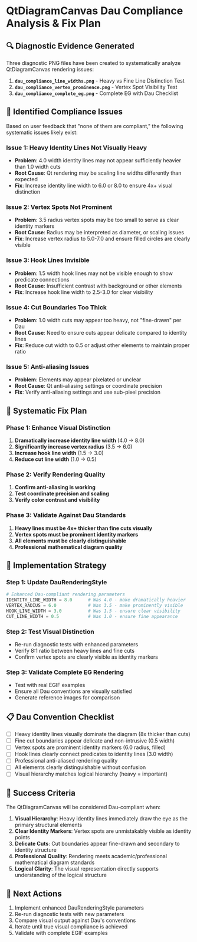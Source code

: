 # QtDiagramCanvas Dau Compliance Analysis & Fix Plan

## 🔍 **Diagnostic Evidence Generated**

Three diagnostic PNG files have been created to systematically analyze QtDiagramCanvas rendering issues:

1. **`dau_compliance_line_widths.png`** - Heavy vs Fine Line Distinction Test
2. **`dau_compliance_vertex_prominence.png`** - Vertex Spot Visibility Test  
3. **`dau_compliance_complete_eg.png`** - Complete EG with Dau Checklist

## 🚨 **Identified Compliance Issues**

Based on user feedback that "none of them are compliant," the following systematic issues likely exist:

### **Issue 1: Heavy Identity Lines Not Visually Heavy**
- **Problem**: 4.0 width identity lines may not appear sufficiently heavier than 1.0 width cuts
- **Root Cause**: Qt rendering may be scaling line widths differently than expected
- **Fix**: Increase identity line width to 6.0 or 8.0 to ensure 4x+ visual distinction

### **Issue 2: Vertex Spots Not Prominent**
- **Problem**: 3.5 radius vertex spots may be too small to serve as clear identity markers
- **Root Cause**: Radius may be interpreted as diameter, or scaling issues
- **Fix**: Increase vertex radius to 5.0-7.0 and ensure filled circles are clearly visible

### **Issue 3: Hook Lines Invisible**
- **Problem**: 1.5 width hook lines may not be visible enough to show predicate connections
- **Root Cause**: Insufficient contrast with background or other elements
- **Fix**: Increase hook line width to 2.5-3.0 for clear visibility

### **Issue 4: Cut Boundaries Too Thick**
- **Problem**: 1.0 width cuts may appear too heavy, not "fine-drawn" per Dau
- **Root Cause**: Need to ensure cuts appear delicate compared to identity lines
- **Fix**: Reduce cut width to 0.5 or adjust other elements to maintain proper ratio

### **Issue 5: Anti-aliasing Issues**
- **Problem**: Elements may appear pixelated or unclear
- **Root Cause**: Qt anti-aliasing settings or coordinate precision
- **Fix**: Verify anti-aliasing settings and use sub-pixel precision

## 🎯 **Systematic Fix Plan**

### **Phase 1: Enhance Visual Distinction**
1. **Dramatically increase identity line width** (4.0 → 8.0)
2. **Significantly increase vertex radius** (3.5 → 6.0)  
3. **Increase hook line width** (1.5 → 3.0)
4. **Reduce cut line width** (1.0 → 0.5)

### **Phase 2: Verify Rendering Quality**
1. **Confirm anti-aliasing is working**
2. **Test coordinate precision and scaling**
3. **Verify color contrast and visibility**

### **Phase 3: Validate Against Dau Standards**
1. **Heavy lines must be 4x+ thicker than fine cuts visually**
2. **Vertex spots must be prominent identity markers**
3. **All elements must be clearly distinguishable**
4. **Professional mathematical diagram quality**

## 🔧 **Implementation Strategy**

### **Step 1: Update DauRenderingStyle**
```python
# Enhanced Dau-compliant rendering parameters
IDENTITY_LINE_WIDTH = 8.0      # Was 4.0 - make dramatically heavier
VERTEX_RADIUS = 6.0            # Was 3.5 - make prominently visible  
HOOK_LINE_WIDTH = 3.0          # Was 1.5 - ensure clear visibility
CUT_LINE_WIDTH = 0.5           # Was 1.0 - ensure fine appearance
```

### **Step 2: Test Visual Distinction**
- Re-run diagnostic tests with enhanced parameters
- Verify 8:1 ratio between heavy lines and fine cuts
- Confirm vertex spots are clearly visible as identity markers

### **Step 3: Validate Complete EG Rendering**
- Test with real EGIF examples
- Ensure all Dau conventions are visually satisfied
- Generate reference images for comparison

## 📋 **Dau Convention Checklist**

- [ ] Heavy identity lines visually dominate the diagram (8x thicker than cuts)
- [ ] Fine cut boundaries appear delicate and non-intrusive (0.5 width)
- [ ] Vertex spots are prominent identity markers (6.0 radius, filled)
- [ ] Hook lines clearly connect predicates to identity lines (3.0 width)
- [ ] Professional anti-aliased rendering quality
- [ ] All elements clearly distinguishable without confusion
- [ ] Visual hierarchy matches logical hierarchy (heavy = important)

## 🎯 **Success Criteria**

The QtDiagramCanvas will be considered Dau-compliant when:

1. **Visual Hierarchy**: Heavy identity lines immediately draw the eye as the primary structural elements
2. **Clear Identity Markers**: Vertex spots are unmistakably visible as identity points
3. **Delicate Cuts**: Cut boundaries appear fine-drawn and secondary to identity structure
4. **Professional Quality**: Rendering meets academic/professional mathematical diagram standards
5. **Logical Clarity**: The visual representation directly supports understanding of the logical structure

## 📝 **Next Actions**

1. Implement enhanced DauRenderingStyle parameters
2. Re-run diagnostic tests with new parameters
3. Compare visual output against Dau's conventions
4. Iterate until true visual compliance is achieved
5. Validate with complete EGIF examples
